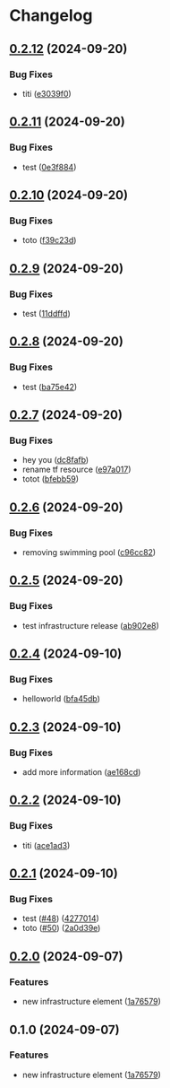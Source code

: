 # Changelog

## [0.2.12](https://github.com/ihommani/workflow-real-example/compare/infra-v0.2.11...infra-v0.2.12) (2024-09-20)


### Bug Fixes

* titi ([e3039f0](https://github.com/ihommani/workflow-real-example/commit/e3039f0d16f15934428467f0e37e396b70c3a3e1))

## [0.2.11](https://github.com/ihommani/workflow-real-example/compare/infra-v0.2.10...infra-v0.2.11) (2024-09-20)


### Bug Fixes

* test ([0e3f884](https://github.com/ihommani/workflow-real-example/commit/0e3f88499782bab7c7185e9fecabada69e1efc35))

## [0.2.10](https://github.com/ihommani/workflow-real-example/compare/infra-v0.2.9...infra-v0.2.10) (2024-09-20)


### Bug Fixes

* toto ([f39c23d](https://github.com/ihommani/workflow-real-example/commit/f39c23d0892278f0a781910de6ad259cb7a890fd))

## [0.2.9](https://github.com/ihommani/workflow-real-example/compare/infra-v0.2.8...infra-v0.2.9) (2024-09-20)


### Bug Fixes

* test ([11ddffd](https://github.com/ihommani/workflow-real-example/commit/11ddffdc668e94d0a430959c1f6f13d3c1d2a22a))

## [0.2.8](https://github.com/ihommani/workflow-real-example/compare/infra-v0.2.7...infra-v0.2.8) (2024-09-20)


### Bug Fixes

* test ([ba75e42](https://github.com/ihommani/workflow-real-example/commit/ba75e42539ffe9158bf4e23d86dce66d12e6745f))

## [0.2.7](https://github.com/ihommani/workflow-real-example/compare/infra-v0.2.6...infra-v0.2.7) (2024-09-20)


### Bug Fixes

* hey you ([dc8fafb](https://github.com/ihommani/workflow-real-example/commit/dc8fafb304f298ab0aee30a0843ff1f20a33e118))
* rename tf resource ([e97a017](https://github.com/ihommani/workflow-real-example/commit/e97a017854d703bf374d11ed0f4052a2b7f365d6))
* totot ([bfebb59](https://github.com/ihommani/workflow-real-example/commit/bfebb598426665ed680fddd162251d89767f5b77))

## [0.2.6](https://github.com/ihommani/workflow-real-example/compare/infra-v0.2.5...infra-v0.2.6) (2024-09-20)


### Bug Fixes

* removing swimming pool ([c96cc82](https://github.com/ihommani/workflow-real-example/commit/c96cc824926245e03868253fd44de3e9e251ecd5))

## [0.2.5](https://github.com/ihommani/workflow-real-example/compare/infra-v0.2.4...infra-v0.2.5) (2024-09-20)


### Bug Fixes

* test infrastructure release ([ab902e8](https://github.com/ihommani/workflow-real-example/commit/ab902e8c22929c84b668a6a97cd267ef4075bdea))

## [0.2.4](https://github.com/ihommani/workflow-real-example/compare/infra-v0.2.3...infra-v0.2.4) (2024-09-10)


### Bug Fixes

* helloworld ([bfa45db](https://github.com/ihommani/workflow-real-example/commit/bfa45db5a6a1be82be9c326679c4a8e4b28b72d0))

## [0.2.3](https://github.com/ihommani/workflow-real-example/compare/infra-v0.2.2...infra-v0.2.3) (2024-09-10)


### Bug Fixes

* add more information ([ae168cd](https://github.com/ihommani/workflow-real-example/commit/ae168cd924a9b8daac5f44926f8ced4c46a1fed9))

## [0.2.2](https://github.com/ihommani/workflow-real-example/compare/infra-v0.2.1...infra-v0.2.2) (2024-09-10)


### Bug Fixes

* titi ([ace1ad3](https://github.com/ihommani/workflow-real-example/commit/ace1ad3b5f966899636570ede71f7d4200e2e571))

## [0.2.1](https://github.com/ihommani/workflow-real-example/compare/infra-v0.2.0...infra-v0.2.1) (2024-09-10)


### Bug Fixes

* test ([#48](https://github.com/ihommani/workflow-real-example/issues/48)) ([4277014](https://github.com/ihommani/workflow-real-example/commit/42770144799721fb5a40902d2b688e89babe95ca))
* toto ([#50](https://github.com/ihommani/workflow-real-example/issues/50)) ([2a0d39e](https://github.com/ihommani/workflow-real-example/commit/2a0d39e1d6dd22160ba6a9f780069e07181080d2))

## [0.2.0](https://github.com/ihommani/workflow-real-example/compare/infra-v0.1.0...infra-v0.2.0) (2024-09-07)


### Features

* new infrastructure element ([1a76579](https://github.com/ihommani/workflow-real-example/commit/1a765795a42670073278af6c53e2ff58412dc23b))

## 0.1.0 (2024-09-07)


### Features

* new infrastructure element ([1a76579](https://github.com/ihommani/workflow-real-example/commit/1a765795a42670073278af6c53e2ff58412dc23b))
